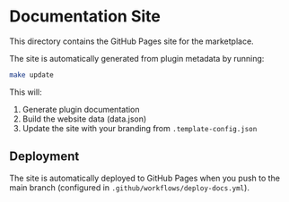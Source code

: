 # Documentation Site

This directory contains the GitHub Pages site for the marketplace.

The site is automatically generated from plugin metadata by running:

```bash
make update
```

This will:
1. Generate plugin documentation
2. Build the website data (data.json)
3. Update the site with your branding from `.template-config.json`

## Deployment

The site is automatically deployed to GitHub Pages when you push to the main branch (configured in `.github/workflows/deploy-docs.yml`).
